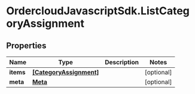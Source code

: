 # OrdercloudJavascriptSdk.ListCategoryAssignment

## Properties
Name | Type | Description | Notes
------------ | ------------- | ------------- | -------------
**items** | [**[CategoryAssignment]**](CategoryAssignment.md) |  | [optional] 
**meta** | [**Meta**](Meta.md) |  | [optional] 


